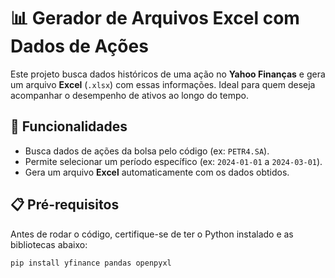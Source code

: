 # 📊 Gerador de Arquivos Excel com Dados de Ações

Este projeto busca dados históricos de uma ação no **Yahoo Finanças** e gera um arquivo **Excel** (`.xlsx`) com essas informações. Ideal para quem deseja acompanhar o desempenho de ativos ao longo do tempo.

## 🚀 Funcionalidades
- Busca dados de ações da bolsa pelo código (ex: `PETR4.SA`).
- Permite selecionar um período específico (ex: `2024-01-01` a `2024-03-01`).
- Gera um arquivo **Excel** automaticamente com os dados obtidos.

## 📋 Pré-requisitos

Antes de rodar o código, certifique-se de ter o Python instalado e as bibliotecas abaixo:

```sh
pip install yfinance pandas openpyxl
